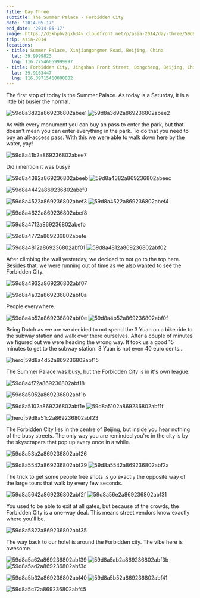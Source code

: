 ```yaml
---
title: Day Three
subtitle: The Summer Palace - Forbidden City
date: '2014-05-17'
end_date: '2014-05-17'
image: https://d3khpbv2gxh34v.cloudfront.net/p/asia-2014/day-three/59d8a3b82a869236802abede.jpg
trip: asia-2014
locations:
- title: Summer Palace, Xinjiangongmen Road, Beijing, China
  lat: 39.9999823
  lng: 116.27546059999997
- title: Forbidden City, Jingshan Front Street, Dongcheng, Beijing, China
  lat: 39.9163447
  lng: 116.39715460000002
---
```


  The first stop of today is the Summer Palace.
  As today is a Saturday, it is a little bit busier the normal.


![59d8a3d92a869236802abee1](https://d3khpbv2gxh34v.cloudfront.net/p/asia-2014/day-three/59d8a3dc2a869236802abee3.jpg "1.506")
![59d8a3d92a869236802abee2](https://d3khpbv2gxh34v.cloudfront.net/p/asia-2014/day-three/59d8a3de2a869236802abee4.jpg "1.506")

As with every monument you can buy an pass to enter the park, but that doesn't mean you can enter everything in the park. To do that you need to buy an all-access pass. With this we were able to walk down here by the water, yay!

![59d8a41b2a869236802abee7](https://d3khpbv2gxh34v.cloudfront.net/p/asia-2014/day-three/59d8a41d2a869236802abee8.jpg "1.522")

Did i mention it was busy?

![59d8a4382a869236802abeeb](https://d3khpbv2gxh34v.cloudfront.net/p/asia-2014/day-three/59d8a43d2a869236802abeed.jpg "1.506")
![59d8a4382a869236802abeec](https://d3khpbv2gxh34v.cloudfront.net/p/asia-2014/day-three/59d8a43e2a869236802abeef.jpg "1.506")

![59d8a4442a869236802abef0](https://d3khpbv2gxh34v.cloudfront.net/p/asia-2014/day-three/59d8a4452a869236802abef1.jpg "1.506")

![59d8a4522a869236802abef3](https://d3khpbv2gxh34v.cloudfront.net/p/asia-2014/day-three/59d8a4572a869236802abef5.jpg "1.506")
![59d8a4522a869236802abef4](https://d3khpbv2gxh34v.cloudfront.net/p/asia-2014/day-three/59d8a4572a869236802abef6.jpg "1.506")

![59d8a4622a869236802abef8](https://d3khpbv2gxh34v.cloudfront.net/p/asia-2014/day-three/59d8a4662a869236802abef9.jpg "1.462")

![59d8a4712a869236802abefb](https://d3khpbv2gxh34v.cloudfront.net/p/asia-2014/day-three/59d8a4752a869236802abefd.jpg "1.398")

![59d8a4772a869236802abefe](https://d3khpbv2gxh34v.cloudfront.net/p/asia-2014/day-three/59d8a47a2a869236802abeff.jpg "1.506")

![59d8a4812a869236802abf01](https://d3khpbv2gxh34v.cloudfront.net/p/asia-2014/day-three/59d8a4872a869236802abf04.jpg "1.506")
![59d8a4812a869236802abf02](https://d3khpbv2gxh34v.cloudfront.net/p/asia-2014/day-three/59d8a4852a869236802abf03.jpg "1.506")

After climbing the wall yesterday, we decided to not go to the top here. Besides that, we were running out of time as we also wanted to see the Forbidden City.

![59d8a4932a869236802abf07](https://d3khpbv2gxh34v.cloudfront.net/p/asia-2014/day-three/59d8a4962a869236802abf08.jpg "1.506")

![59d8a4a02a869236802abf0a](https://d3khpbv2gxh34v.cloudfront.net/p/asia-2014/day-three/59d8a4a22a869236802abf0b.jpg "1.506")

People everywhere.

![59d8a4b52a869236802abf0e](https://d3khpbv2gxh34v.cloudfront.net/p/asia-2014/day-three/59d8a4b82a869236802abf10.jpg "1.506")
![59d8a4b52a869236802abf0f](https://d3khpbv2gxh34v.cloudfront.net/p/asia-2014/day-three/59d8a4ba2a869236802abf11.jpg "1.506")

Being Dutch as we are we decided to not spend the 3 Yuan on a bike ride to the subway station and walk over there ourselves. After a couple of minutes we figured out we were heading the wrong way. It took us a good 15 minutes to get to the subway station. 3 Yuan is not even 40 euro cents...

![hero|59d8a4d52a869236802abf15](https://d3khpbv2gxh34v.cloudfront.net/p/asia-2014/day-three/59d8a4d52a869236802abf15.jpg "1.506")

The Summer Palace was busy, but the Forbidden City is in it's own league.

![59d8a4f72a869236802abf18](https://d3khpbv2gxh34v.cloudfront.net/p/asia-2014/day-three/59d8a4f92a869236802abf1a.jpg "1.506")

![59d8a5052a869236802abf1b](https://d3khpbv2gxh34v.cloudfront.net/p/asia-2014/day-three/59d8a5062a869236802abf1c.jpg "1.506")

![59d8a5102a869236802abf1e](https://d3khpbv2gxh34v.cloudfront.net/p/asia-2014/day-three/59d8a5122a869236802abf20.jpg "1.506")
![59d8a5102a869236802abf1f](https://d3khpbv2gxh34v.cloudfront.net/p/asia-2014/day-three/59d8a5142a869236802abf21.jpg "1.506")

![hero|59d8a51c2a869236802abf23](https://d3khpbv2gxh34v.cloudfront.net/p/asia-2014/day-three/59d8a51c2a869236802abf23.jpg "1.506")

The Forbidden City lies in the centre of Beijing, but inside you hear nothing of the busy streets. The only way you are reminded you're in the city is by the skyscrapers that pop up every once in a while.

![59d8a53b2a869236802abf26](https://d3khpbv2gxh34v.cloudfront.net/p/asia-2014/day-three/59d8a53d2a869236802abf27.jpg "1.506")

![59d8a5542a869236802abf29](https://d3khpbv2gxh34v.cloudfront.net/p/asia-2014/day-three/59d8a5562a869236802abf2b.jpg "1.571")
![59d8a5542a869236802abf2a](https://d3khpbv2gxh34v.cloudfront.net/p/asia-2014/day-three/59d8a5592a869236802abf2c.jpg "1.506")

The trick to get some people free shots is go exactly the opposite way of the large tours that walk by every few seconds.

![59d8a5642a869236802abf2f](https://d3khpbv2gxh34v.cloudfront.net/p/asia-2014/day-three/59d8a5672a869236802abf30.jpg "1.506")
![59d8a56e2a869236802abf31](https://d3khpbv2gxh34v.cloudfront.net/p/asia-2014/day-three/59d8a5722a869236802abf32.jpg "1.506")

You used to be able to exit at all gates, but because of the crowds, the Forbidden City is a one-way deal. This means street vendors know exactly where you'll be.

![59d8a5822a869236802abf35](https://d3khpbv2gxh34v.cloudfront.net/p/asia-2014/day-three/59d8a5852a869236802abf36.jpg "1.506")

The way back to our hotel is around the Forbidden city. The vibe here is awesome.

![59d8a5a62a869236802abf39](https://d3khpbv2gxh34v.cloudfront.net/p/asia-2014/day-three/59d8a5a92a869236802abf3a.jpg "1.506")
![59d8a5ab2a869236802abf3b](https://d3khpbv2gxh34v.cloudfront.net/p/asia-2014/day-three/59d8a5ad2a869236802abf3c.jpg "0.664")
![59d8a5ad2a869236802abf3d](https://d3khpbv2gxh34v.cloudfront.net/p/asia-2014/day-three/59d8a5af2a869236802abf3e.jpg "1.506")

![59d8a5b32a869236802abf40](https://d3khpbv2gxh34v.cloudfront.net/p/asia-2014/day-three/59d8a5b62a869236802abf42.jpg "1.506")
![59d8a5b52a869236802abf41](https://d3khpbv2gxh34v.cloudfront.net/p/asia-2014/day-three/59d8a5b82a869236802abf43.jpg "0.664")

![59d8a5c72a869236802abf45](https://d3khpbv2gxh34v.cloudfront.net/p/asia-2014/day-three/59d8a5c92a869236802abf46.jpg "1.506")

